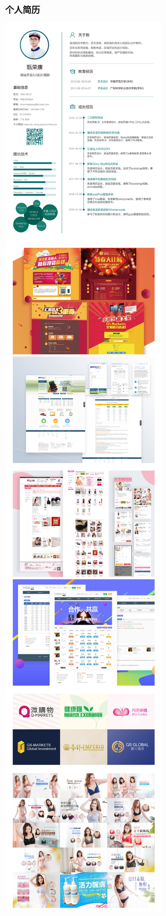 # 个人简历
![1](https://github.com/do-doing/Resume/blob/master/Resume_jpg/Resume_1.jpg)
![2](https://github.com/do-doing/Resume/blob/master/Resume_jpg/Resume_2.jpg)
![3](https://github.com/do-doing/Resume/blob/master/Resume_jpg/Resume_3.jpg)
![4](https://github.com/do-doing/Resume/blob/master/Resume_jpg/Resume_4.jpg)
